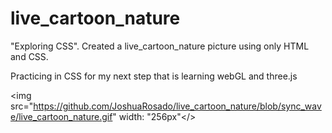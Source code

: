 # live_cartoon_nature
"Exploring CSS". Created a live_cartoon_nature picture using only HTML and CSS. 

Practicing in CSS for my next step that is learning webGL and three.js


<img src="https://github.com/JoshuaRosado/live_cartoon_nature/blob/sync_wave/live_cartoon_nature.gif" width: "256px"</>
